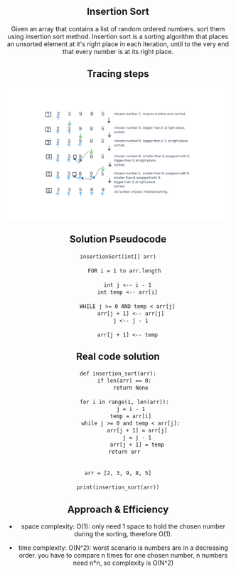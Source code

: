 <div align="center">

## Insertion Sort

Given an array that contains a list of random ordered numbers. sort them using insertion sort method.
Insertion sort is a sorting algorithm that places an unsorted element at it's right place in each
iteration, until to the very end that every number is at its right place.

## Tracing steps

![](./insertion_blog.png)

## Solution Pseudocode

```angular2html
insertionSort(int[] arr)

    FOR i = 1 to arr.length

      int j <-- i - 1
      int temp <-- arr[i]

      WHILE j >= 0 AND temp < arr[j]
        arr[j + 1] <-- arr[j]
        j <-- j - 1

      arr[j + 1] <-- temp
```



## Real code solution

```angular2html
def insertion_sort(arr):
    if len(arr) == 0:
        return None

    for i in range(1, len(arr)):
        j = i - 1
        temp = arr[i]
        while j >= 0 and temp < arr[j]:
            arr[j + 1] = arr[j]
            j = j - 1
            arr[j + 1] = temp
    return arr


arr = [2, 3, 9, 8, 5]

print(insertion_sort(arr))

```
## Approach & Efficiency
- space complexity: O(1): only need 1 space to hold the chosen number during the sorting, therefore O(1).

- time complexity: O(N^2): worst scenario is numbers are in a decreasing order. you have to compare n times for 
one chosen number, n numbers need n*n, so complexity is O(N^2)

